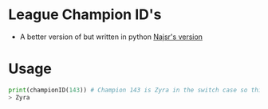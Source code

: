 # League Champion ID's
  - A better version of but written in python [Najsr's version](https://github.com/Najsr/League-Of-Legends-Champions-ID-List/blob/master/list.php "League-Of-Legends-Champions-ID-List") 
 # Usage
  ```python
print(championID(143)) # Champion 143 is Zyra in the switch case so this should print Zyra as output
> Zyra
```




